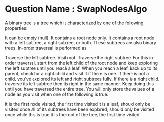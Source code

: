 # Question Name : SwapNodesAlgo


A binary tree is a tree which is characterized by one of the following properties:

It can be empty (null).
It contains a root node only.
It contains a root node with a left subtree, a right subtree, or both. These subtrees are also binary trees.
In-order traversal is performed as

Traverse the left subtree.
Visit root.
Traverse the right subtree.
For this in-order traversal, start from the left child of the root node and keep exploring the left subtree until you reach a leaf. When you reach a leaf, back up to its parent, check for a right child and visit it if there is one. If there is not a child, you've explored its left and right subtrees fully. If there is a right child, traverse its left subtree then its right in the same manner. Keep doing this until you have traversed the entire tree. You will only store the values of a node as you visit when one of the following is true:

it is the first node visited, the first time visited
it is a leaf, should only be visited once
all of its subtrees have been explored, should only be visited once while this is true
it is the root of the tree, the first time visited

